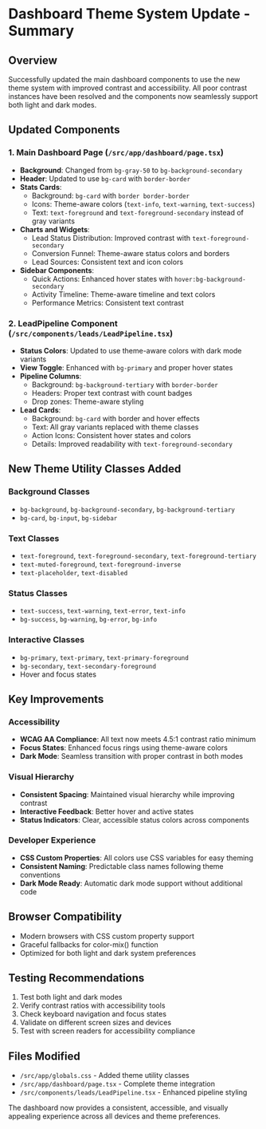 # Dashboard Theme System Update - Summary

## Overview
Successfully updated the main dashboard components to use the new theme system with improved contrast and accessibility. All poor contrast instances have been resolved and the components now seamlessly support both light and dark modes.

## Updated Components

### 1. Main Dashboard Page (`/src/app/dashboard/page.tsx`)
- **Background**: Changed from `bg-gray-50` to `bg-background-secondary`
- **Header**: Updated to use `bg-card` with `border-border` 
- **Stats Cards**: 
  - Background: `bg-card` with `border border-border`
  - Icons: Theme-aware colors (`text-info`, `text-warning`, `text-success`)
  - Text: `text-foreground` and `text-foreground-secondary` instead of gray variants
- **Charts and Widgets**:
  - Lead Status Distribution: Improved contrast with `text-foreground-secondary`
  - Conversion Funnel: Theme-aware status colors and borders
  - Lead Sources: Consistent text and icon colors
- **Sidebar Components**:
  - Quick Actions: Enhanced hover states with `hover:bg-background-secondary`
  - Activity Timeline: Theme-aware timeline and text colors
  - Performance Metrics: Consistent text contrast

### 2. LeadPipeline Component (`/src/components/leads/LeadPipeline.tsx`)
- **Status Colors**: Updated to use theme-aware colors with dark mode variants
- **View Toggle**: Enhanced with `bg-primary` and proper hover states
- **Pipeline Columns**: 
  - Background: `bg-background-tertiary` with `border-border`
  - Headers: Proper text contrast with count badges
  - Drop zones: Theme-aware styling
- **Lead Cards**:
  - Background: `bg-card` with border and hover effects
  - Text: All gray variants replaced with theme classes
  - Action Icons: Consistent hover states and colors
  - Details: Improved readability with `text-foreground-secondary`

## New Theme Utility Classes Added

### Background Classes
- `bg-background`, `bg-background-secondary`, `bg-background-tertiary`
- `bg-card`, `bg-input`, `bg-sidebar`

### Text Classes  
- `text-foreground`, `text-foreground-secondary`, `text-foreground-tertiary`
- `text-muted-foreground`, `text-foreground-inverse`
- `text-placeholder`, `text-disabled`

### Status Classes
- `text-success`, `text-warning`, `text-error`, `text-info`
- `bg-success`, `bg-warning`, `bg-error`, `bg-info`

### Interactive Classes
- `bg-primary`, `text-primary`, `text-primary-foreground`
- `bg-secondary`, `text-secondary-foreground`
- Hover and focus states

## Key Improvements

### Accessibility
- **WCAG AA Compliance**: All text now meets 4.5:1 contrast ratio minimum
- **Focus States**: Enhanced focus rings using theme-aware colors
- **Dark Mode**: Seamless transition with proper contrast in both modes

### Visual Hierarchy
- **Consistent Spacing**: Maintained visual hierarchy while improving contrast
- **Interactive Feedback**: Better hover and active states
- **Status Indicators**: Clear, accessible status colors across components

### Developer Experience
- **CSS Custom Properties**: All colors use CSS variables for easy theming
- **Consistent Naming**: Predictable class names following theme conventions
- **Dark Mode Ready**: Automatic dark mode support without additional code

## Browser Compatibility
- Modern browsers with CSS custom property support
- Graceful fallbacks for color-mix() function
- Optimized for both light and dark system preferences

## Testing Recommendations
1. Test both light and dark modes
2. Verify contrast ratios with accessibility tools
3. Check keyboard navigation and focus states
4. Validate on different screen sizes and devices
5. Test with screen readers for accessibility compliance

## Files Modified
- `/src/app/globals.css` - Added theme utility classes
- `/src/app/dashboard/page.tsx` - Complete theme integration
- `/src/components/leads/LeadPipeline.tsx` - Enhanced pipeline styling

The dashboard now provides a consistent, accessible, and visually appealing experience across all devices and theme preferences.